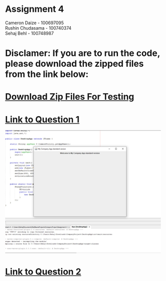 # Assignment 4
Cameron Daize - 100697095 <br/>
Rushin Chudasama - 100740374 <br/>
Sehaj Behl - 100748987

# Disclamer: If you are to run the code, please download the zipped files from the link below:
# [Download Zip Files For Testing](/ZippedFiles)

# [Link to Question 1](/CompanyProject)

![alt text](/CompanyProject/question1image.jpg)

# [Link to Question 2](/Question_2)
